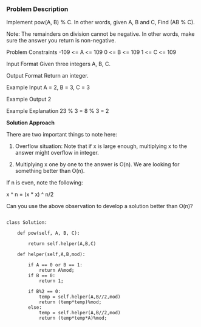 ### Problem Description

Implement pow(A, B) % C.
In other words, given A, B and C, Find (AB % C).

Note: The remainders on division cannot be negative. In other words, make sure the answer you return is non-negative.



Problem Constraints
-109 <= A <= 109
0 <= B <= 109
1 <= C <= 109


Input Format
Given three integers A, B, C.


Output Format
Return an integer.


Example Input
A = 2, B = 3, C = 3


Example Output
2


Example Explanation
23 % 3 = 8 % 3 = 2

**Solution Approach**

There are two important things to note here:

1) Overflow situation: Note that if x is large enough, multiplying x to the answer might overflow in integer.

2) Multiplying x one by one to the answer is O(n). We are looking for something better than O(n).

If n is even, note the following:

x ^ n = (x * x) ^ n/2

Can you use the above observation to develop a solution better than O(n)?

```

class Solution:

    def pow(self, A, B, C):

        return self.helper(A,B,C)
    
    def helper(self,A,B,mod):

        if A == 0 or B == 1:
            return A%mod;
        if B == 0:
            return 1;
        
        if B%2 == 0:
            temp = self.helper(A,B//2,mod)
            return (temp*temp)%mod;
        else:
            temp = self.helper(A,B//2,mod)
            return (temp*temp*A)%mod;

```
